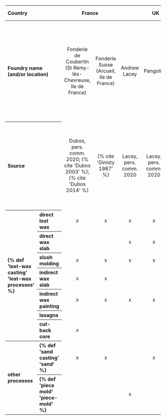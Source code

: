   <table id="table-03">
    <caption><strong>Table 3</strong><br />
    <strong>Casting processes used in selected modern art foundries worldwide</strong>
    </caption>
  <thead style="text-align:center">
  <tr>
    <th colspan=2 style="text-align:left">Country</th>
    <th colspan=2 >France</th>
    <th colspan=3 >UK</th>
    <th colspan=3 >Germany</th>
    <th colspan=3 >Italy</th>
    <th colspan=2 >USA</th>
    <th>Cameroon</th>
    <th>Burkina Faso</th>
    <th>Mali</th>
    <th>South Africa</th>
    <th>India</th>
    <th>Nepal</th>
    <th colspan=5 >Thailand</th>
    <th>Cambodia</th>
    <th colspan=2 >China</th>
   </tr>
  <tbody style="text-align:center">
   <tr>
    <th colspan=2 style="text-align:left">Foundry name (and/or location)</th>
    <td>Fonderie
    de Coubertin (St Rémy-lès-Chevreuse, Ile de France)</td>
    <td>Fonderie
    Susse (Arcueil, Ile de France)</td>
    <td>Andrew
    Lacey</td>
    <td>Pangolin</td>
    <td>Royal
    College of Art (London)</td>
    <td>Hermann
    Noack (Berlin)</td>
    <td>Strassacker
    (near Stuttgart)</td>
    <td>Lauchammer
    (near Dresden)</td>
    <td>Fonderia
    Del Chiaro (Pietrasanta, Tuscany)</td>
    <td>Fonderia
    Mariani (Pietrasanta, Tuscany)</td>
    <td>Fonderia
    Battaglia (Milan)</td>
    <td>Modern
    Art Foundry (Astoria, NY)</td>
    <td>Shindoni
    (Tesuque, NM)</td>
    <td>(Bamenda)</td>
    <td>(Ouagadougou)</td>
    <td>(Bamako)</td>
    <td>Dionysus
    Sculpture Works (Pretoria)</td>
    <td>(Swamimilai)</td>
    <td>&nbsp;</td>
    <td>(Thonburi)</td>
    <td>(Chiang Mai)</td>
    <td>Brass worker
    village (Ubon)</td>
    <td>Buranathai Buddha
    Image Factory (Pitsanulok)</td>
    <td>Bangkok Noi
    Foundry (Bangkok)</td>
    <td>It
    Sopheap foundry (Siem Reap)</td>
    <td>Tongling
    Xinjiuding Bronze Culture Industry Co., Ltd. (铜陵新九鼎铜文化有限公司 | Tongling City,
    Anhui Province)</td>
    <td>Various factories (Shanxi,
    Shandong, Jiangxi, Sichuan, and other provinces, e.g., Yuda Group, Shanxi
    province; Aerosun Corporation, Jiangsu province)</td>
   </tr>
   <tr>
    <th colspan=2 style="text-align:left">Source</th>
    <td>Dubos,
    pers. comm. 2020; {% cite 'Dubos 2003' %}; {% cite 'Dubos 2014' %}</td>
    <td>{% cite 'Ginisty 1987' %}</td>
    <td>Lacey, pers. comm. 2020</td>
    <td>Lacey, pers. comm. 2020</td>
    <td>{% cite 'Rome and Young 2003' %}</td>
    <td>Welter, pers. comm. 2020; {% cite 'Diehl 1927' %}; {% cite 'Schulz and Baatz 1993' %}</td>
    <td>Kreutner, pers. comm. 2020</td>
    <td>Welter, pers. comm. 2020; {% cite 'Schmidt 2011' %}</td>
    <td>Morigi, pers. comm. 2020</td>
    <td>Morigi, pers. comm. 2020</td>
    <td>Morigi, pers. comm. 2020</td>
    <td>Bassett, pers. comm. 2020 w/ Jeffrey Spring</td>
    <td>Lacey, pers. comm. 2020</td>
    <td>{% cite 'Coutant 2005' %}</td>
    <td colspan=2 >{% cite 'Armbruster 1993' %}</td>
    <td>Nolene Gerber, pers. comm. w/ Bewer 2021</td>
    <td>{% cite 'Levy et al. 2008' %}</td>
    <td>{% cite 'Craddock 2015' %}</td>
    <td colspan=5 >{% cite 'Strahan 1997' %}</td>
    <td>It Sopheap, pers. comm.</td>
    <td>Strahan, pers. comm. w/ Bewer 2021</td>
    <td>Haiping Lian, pers. comm. w/ Bewer 2021</td>
   </tr>
   <tr>
    <th rowspan=7 style="text-align:left">{% def 'lost-wax casting' 'lost-wax processes' %}</th>
    <th style="text-align:left">direct
    lost wax</th>
    <td>x</td>
    <td>x</td>
    <td>x</td>
    <td>x</td>
    <td>x</td>
    <td>x</td>
    <td>x</td>
    <td>&nbsp;</td>
    <td>x</td>
    <td>x</td>
    <td>x</td>
    <td>x</td>
    <td>x</td>
    <td>x</td>
    <td>x</td>
    <td>x</td>
    <td>&nbsp;</td>
    <td>&nbsp;</td>
    <td>&nbsp;</td>
    <td>x</td>
    <td>x</td>
    <td>x</td>
    <td>x</td>
    <td>x</td>
    <td>x</td>
    <td>&nbsp;</td>
    <td>&nbsp;</td>
   </tr>
   <tr>
    <th style="text-align:left">direct wax slab</th>
    <td>&nbsp;</td>
    <td>&nbsp;</td>
    <td>x</td>
    <td>x</td>
    <td>&nbsp;</td>
    <td>&nbsp;</td>
    <td>x</td>
    <td>&nbsp;</td>
    <td>x</td>
    <td>x</td>
    <td>x</td>
    <td>&nbsp;</td>
    <td>&nbsp;</td>
    <td>&nbsp;</td>
    <td>&nbsp;</td>
    <td>&nbsp;</td>
    <td>&nbsp;</td>
    <td>x</td>
    <td>x</td>
    <td>&nbsp;</td>
    <td>&nbsp;</td>
    <td>&nbsp;</td>
    <td>&nbsp;</td>
    <td>&nbsp;</td>
    <td>&nbsp;</td>
    <td>&nbsp;</td>
    <td>&nbsp;</td>
   </tr>
   <tr>
    <th style="text-align:left">slush molding</th>
    <td>x</td>
    <td>x</td>
    <td>x</td>
    <td>x</td>
    <td>x</td>
    <td>&nbsp;</td>
    <td>x</td>
    <td>x</td>
    <td>x</td>
    <td>x</td>
    <td>x</td>
    <td>x</td>
    <td>x</td>
    <td>&nbsp;</td>
    <td>&nbsp;</td>
    <td>&nbsp;</td>
    <td>x</td>
    <td>x</td>
    <td>&nbsp;</td>
    <td>x</td>
    <td>&nbsp;</td>
    <td>&nbsp;</td>
    <td>&nbsp;</td>
    <td>x</td>
    <td>x</td>
    <td>x</td>
    <td>x</td>
   </tr>
   <tr>
    <th style="text-align:left">indirect wax slab</th>
    <td>x</td>
    <td>x</td>
    <td>&nbsp;</td>
    <td>&nbsp;</td>
    <td>x</td>
    <td>&nbsp;</td>
    <td>x</td>
    <td>&nbsp;</td>
    <td>x</td>
    <td>x</td>
    <td>x</td>
    <td>&nbsp;</td>
    <td>&nbsp;</td>
    <td>&nbsp;</td>
    <td>&nbsp;</td>
    <td>&nbsp;</td>
    <td>&nbsp;</td>
    <td>&nbsp;</td>
    <td>&nbsp;</td>
    <td>&nbsp;</td>
    <td>&nbsp;</td>
    <td>&nbsp;</td>
    <td>&nbsp;</td>
    <td>&nbsp;</td>
    <td>&nbsp;</td>
    <td>&nbsp;</td>
    <td>&nbsp;</td>
   </tr>
   <tr>
    <th style="text-align:left">indirect wax painting</th>
    <td>x</td>
    <td>x</td>
    <td>x</td>
    <td>x</td>
    <td>x</td>
    <td>x</td>
    <td>x</td>
    <td>x</td>
    <td>x</td>
    <td>x</td>
    <td>x</td>
    <td>x</td>
    <td>x</td>
    <td>&nbsp;</td>
    <td>&nbsp;</td>
    <td>&nbsp;</td>
    <td>&nbsp;</td>
    <td>&nbsp;</td>
    <td>&nbsp;</td>
    <td>&nbsp;</td>
    <td>&nbsp;</td>
    <td>&nbsp;</td>
    <td>&nbsp;</td>
    <td>&nbsp;</td>
    <td>&nbsp;</td>
    <td>&nbsp;</td>
    <td>&nbsp;</td>
   </tr>
   <tr>
    <th style="text-align:left">lasagna</th>
    <td>&nbsp;</td>
    <td>&nbsp;</td>
    <td>&nbsp;</td>
    <td>&nbsp;</td>
    <td>&nbsp;</td>
    <td>&nbsp;</td>
    <td>&nbsp;</td>
    <td>&nbsp;</td>
    <td>&nbsp;</td>
    <td>&nbsp;</td>
    <td>&nbsp;</td>
    <td>&nbsp;</td>
    <td>&nbsp;</td>
    <td>&nbsp;</td>
    <td>&nbsp;</td>
    <td>&nbsp;</td>
    <td>&nbsp;</td>
    <td>&nbsp;</td>
    <td>&nbsp;</td>
    <td>&nbsp;</td>
    <td>&nbsp;</td>
    <td>&nbsp;</td>
    <td>&nbsp;</td>
    <td>&nbsp;</td>
    <td>&nbsp;</td>
    <td>&nbsp;</td>
    <td>&nbsp;</td>
   </tr>
   <tr>
    <th style="text-align:left">cut-back core</th>
    <td>x</td>
    <td>&nbsp;</td>
    <td>&nbsp;</td>
    <td>&nbsp;</td>
    <td>&nbsp;</td>
    <td>&nbsp;</td>
    <td>&nbsp;</td>
    <td>&nbsp;</td>
    <td>&nbsp;</td>
    <td>&nbsp;</td>
    <td>&nbsp;</td>
    <td>&nbsp;</td>
    <td>&nbsp;</td>
    <td>&nbsp;</td>
    <td>&nbsp;</td>
    <td>&nbsp;</td>
    <td>&nbsp;</td>
    <td>&nbsp;</td>
    <td>&nbsp;</td>
    <td>&nbsp;</td>
    <td>&nbsp;</td>
    <td>&nbsp;</td>
    <td>&nbsp;</td>
    <td>&nbsp;</td>
    <td>&nbsp;</td>
    <td>&nbsp;</td>
    <td>&nbsp;</td>
   </tr>
   <tr>
    <th rowspan=2 style="text-align:left">other processes</th>
    <th style="text-align:left">{% def 'sand casting' 'sand' %}</th>
    <td>x</td>
    <td>x</td>
    <td>&nbsp;</td>
    <td>x</td>
    <td>x</td>
    <td>x</td>
    <td>x</td>
    <td>x</td>
    <td>&nbsp;</td>
    <td>&nbsp;</td>
    <td>&nbsp;</td>
    <td>&nbsp;</td>
    <td>&nbsp;</td>
    <td>&nbsp;</td>
    <td>&nbsp;</td>
    <td>&nbsp;</td>
    <td>&nbsp;</td>
    <td>&nbsp;</td>
    <td>&nbsp;</td>
    <td>&nbsp;</td>
    <td>&nbsp;</td>
    <td>&nbsp;</td>
    <td>x</td>
    <td>x</td>
    <td>&nbsp;</td>
    <td>&nbsp;</td>
    <td>x</td>
   </tr>
   <tr>
    <th style="text-align:left">{% def 'piece mold' 'piece-mold' %}</th>
    <td>&nbsp;</td>
    <td>&nbsp;</td>
    <td>x</td>
    <td>&nbsp;</td>
    <td>&nbsp;</td>
    <td>&nbsp;</td>
    <td>&nbsp;</td>
    <td>&nbsp;</td>
    <td>&nbsp;</td>
    <td>&nbsp;</td>
    <td>&nbsp;</td>
    <td>&nbsp;</td>
    <td>&nbsp;</td>
    <td>&nbsp;</td>
    <td>&nbsp;</td>
    <td>&nbsp;</td>
    <td>&nbsp;</td>
    <td>&nbsp;</td>
    <td>&nbsp;</td>
    <td>&nbsp;</td>
    <td>&nbsp;</td>
    <td>&nbsp;</td>
    <td>&nbsp;</td>
    <td>&nbsp;</td>
    <td>&nbsp;</td>
    <td>&nbsp;</td>
    <td>&nbsp;</td>
   </tr>
  </tbody>
  </table>
